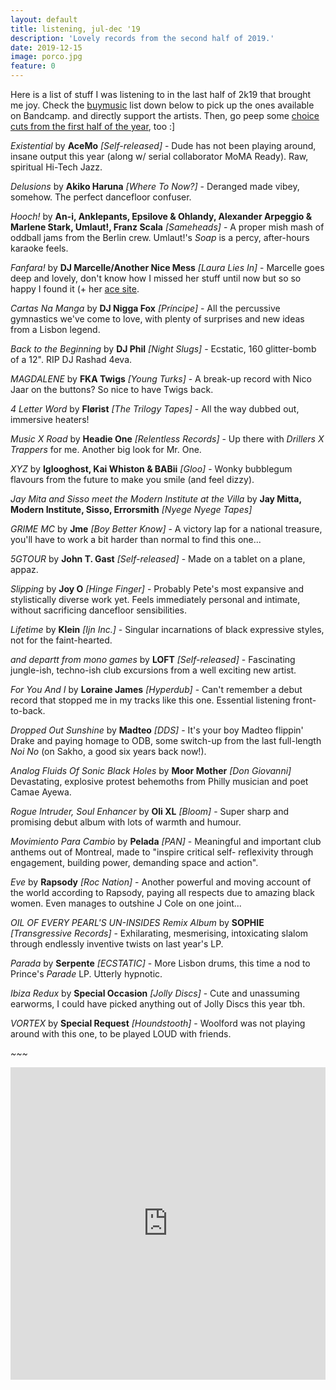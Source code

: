 ```yaml
---
layout: default
title: listening, jul-dec '19
description: 'Lovely records from the second half of 2019.'
date: 2019-12-15
image: porco.jpg
feature: 0
---
```


Here is a list of stuff I was listening to in the last half of 2k19 that brought me joy. Check the [buymusic](https://buymusic.club/) list down below to pick up the ones available on Bandcamp. and directly support the artists. Then, go peep some [choice cuts from the first half of the year](https://ewen.io/2019/06/20/listening-jan-to-jun-19/), too :]

_Existential_ by **AceMo** _[Self-released]_ - Dude has not been playing around, insane output this year (along w/ serial collaborator MoMA Ready). Raw, spiritual Hi-Tech Jazz.

_Delusions_ by **Akiko Haruna** _[Where To Now?]_ - Deranged made vibey, somehow. The perfect dancefloor confuser.

_Hooch!_ by **An-i, Anklepants, Epsilove & Ohlandy, Alexander Arpeggio & Marlene Stark, Umlaut!, Franz Scala** _[Sameheads]_ - A proper mish mash of oddball jams from the Berlin crew. Umlaut!'s _Soap_ is a percy, after-hours karaoke feels.

_Fanfara!_ by **DJ Marcelle/Another Nice Mess** _[Laura Lies In]_ - Marcelle goes deep and lovely, don't know how I missed her stuff until now but so so happy I found it (+ her [ace site](http://www.anothernicemess.com/index.html).

_Cartas Na Manga_ by **DJ Nigga Fox** _[Príncipe]_ - All the percussive gymnastics we've come to love, with plenty of surprises and new ideas from a Lisbon legend.

_Back to the Beginning_ by **DJ Phil** _[Night Slugs]_ - Ecstatic, 160 glitter-bomb of a 12". RIP DJ Rashad 4eva.

_MAGDALENE_ by **FKA Twigs** _[Young Turks]_ - A break-up record with Nico Jaar on the buttons? So nice to have Twigs back.

_4 Letter Word_ by **Flørist** _[The Trilogy Tapes]_ - All the way dubbed out, immersive heaters!

_Music X Road_ by **Headie One** _[Relentless Records]_ - Up there with _Drillers X Trappers_ for me. Another big look for Mr. One.

_XYZ_ by **Iglooghost, Kai Whiston & BABii** _[Gloo]_ - Wonky bubblegum flavours from the future to make you smile (and feel dizzy).

_Jay Mita and Sisso meet the Modern Institute at the Villa_ by **Jay Mitta, Modern Institute, Sisso, Errorsmith** _[Nyege Nyege Tapes]_

_GRIME MC_ by **Jme** _[Boy Better Know]_ - A victory lap for a national treasure, you'll have to work a bit harder than normal to find this one...

_5GTOUR_ by **John T. Gast** _[Self-released]_ - Made on a tablet on a plane, appaz.

_Slipping_ by **Joy O** _[Hinge Finger]_ - Probably Pete's most expansive and stylistically diverse work yet. Feels immediately personal and intimate, without sacrificing dancefloor sensibilities.

_Lifetime_ by **Klein** _[Ijn Inc.]_ - Singular incarnations of black expressive styles, not for the faint-hearted.

_and departt from mono games_ by **LOFT** _[Self-released]_ - Fascinating jungle-ish, techno-ish club excursions from a well exciting new artist.

_For You And I_ by **Loraine James** _[Hyperdub]_ - Can't remember a debut record that stopped me in my tracks like this one. Essential listening front-to-back.

_Dropped Out Sunshine_ by **Madteo** _[DDS]_ - It's your boy Madteo flippin' Drake and paying homage to ODB, some switch-up from the last full-length _Noi No_ (on Sakho, a good six years back now!).

_Analog Fluids Of Sonic Black Holes_ by **Moor Mother** _[Don Giovanni]_ Devastating, explosive protest behemoths from Philly musician and poet Camae Ayewa.

_Rogue Intruder, Soul Enhancer_ by **Oli XL** _[Bloom]_ - Super sharp and promising debut album with lots of warmth and humour.

_Movimiento Para Cambio_ by **Pelada** _[PAN]_ - Meaningful and important club anthems out of Montreal, made to "inspire critical self- reflexivity through engagement, building power, demanding space and action".

_Eve_ by **Rapsody** _[Roc Nation]_ - Another powerful and moving account of the world according to Rapsody, paying all respects due to amazing black women. Even manages to outshine J Cole on one joint...

_OIL OF EVERY PEARL'S UN-INSIDES Remix Album_ by **SOPHIE** _[Transgressive Records]_ - Exhilarating, mesmerising, intoxicating slalom through endlessly inventive twists on last year's LP.

_Parada_ by **Serpente** _[ECSTATIC]_ - More Lisbon drums, this time a nod to Prince's _Parade_ LP. Utterly hypnotic.

_Ibiza Redux_ by **Special Occasion** _[Jolly Discs]_ - Cute and unassuming earworms, I could have picked anything out of Jolly Discs this year tbh.

_VORTEX_ by **Special Request** _[Houndstooth]_ - Woolford was not playing around with this one, to be played LOUD with friends.

_~~~_

<iframe src="https://buymusic.club/embed/ewen-listening-jul-dec-19" height="500" width="100%" frameborder="0"></iframe>